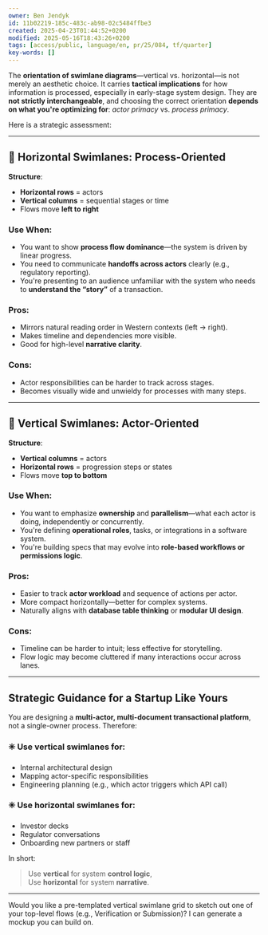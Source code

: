 ```yaml
---
owner: Ben Jendyk
id: 11b02219-185c-483c-ab98-02c5484ffbe3
created: 2025-04-23T01:44:52+0200
modified: 2025-05-16T18:43:26+0200
tags: [access/public, language/en, pr/25/084, tf/quarter]
key-words: []
---
```


The **orientation of swimlane diagrams**—vertical vs. horizontal—is not merely an aesthetic choice. It carries **tactical implications** for how information is processed, especially in early-stage system design. They are **not strictly interchangeable**, and choosing the correct orientation **depends on what you're optimizing for**: *actor primacy* vs. *process primacy*.

Here is a strategic assessment:

---

## 🔁 Horizontal Swimlanes: **Process-Oriented**

**Structure**:  
- **Horizontal rows** = actors  
- **Vertical columns** = sequential stages or time  
- Flows move **left to right**

### Use When:
- You want to show **process flow dominance**—the system is driven by linear progress.
- You need to communicate **handoffs across actors** clearly (e.g., regulatory reporting).
- You're presenting to an audience unfamiliar with the system who needs to **understand the “story”** of a transaction.

### Pros:
- Mirrors natural reading order in Western contexts (left → right).
- Makes timeline and dependencies more visible.
- Good for high-level **narrative clarity**.

### Cons:
- Actor responsibilities can be harder to track across stages.
- Becomes visually wide and unwieldy for processes with many steps.

---

## 🔽 Vertical Swimlanes: **Actor-Oriented**

**Structure**:  
- **Vertical columns** = actors  
- **Horizontal rows** = progression steps or states  
- Flows move **top to bottom**

### Use When:
- You want to emphasize **ownership** and **parallelism**—what each actor is doing, independently or concurrently.
- You're defining **operational roles**, tasks, or integrations in a software system.
- You're building specs that may evolve into **role-based workflows or permissions logic**.

### Pros:
- Easier to track **actor workload** and sequence of actions per actor.
- More compact horizontally—better for complex systems.
- Naturally aligns with **database table thinking** or **modular UI design**.

### Cons:
- Timeline can be harder to intuit; less effective for storytelling.
- Flow logic may become cluttered if many interactions occur across lanes.

---

## Strategic Guidance for a Startup Like Yours

You are designing a **multi-actor, multi-document transactional platform**, not a single-owner process. Therefore:

### ✳️ Use **vertical swimlanes** for:
- Internal architectural design
- Mapping actor-specific responsibilities
- Engineering planning (e.g., which actor triggers which API call)

### ✳️ Use **horizontal swimlanes** for:
- Investor decks
- Regulator conversations
- Onboarding new partners or staff

In short:

> Use **vertical** for system **control logic**,  
> Use **horizontal** for system **narrative**.

---

Would you like a pre-templated vertical swimlane grid to sketch out one of your top-level flows (e.g., Verification or Submission)? I can generate a mockup you can build on.